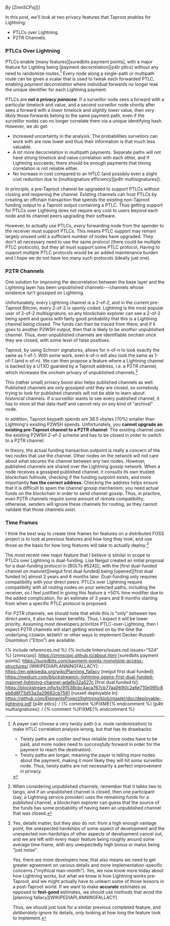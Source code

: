 *By [ZmnSCPxj][]*

In this post, we'll look at two privacy features that Taproot enables
for Lightning:

* PTLCs over Lightning.
* P2TR Channels.

### PTLCs Over Lightning

PTLCs enable [many features][suredbits payment points], with a major
feature for Lighting being [payment decorrelation][p4tr ptlcs] without
any need to randomize routes.[^route-randomization] Every node along a
single-path or multipath route can be given a scalar that is used to
tweak each forwarded PTLC, enabling *payment decorrelation* where
individual forwards no longer leak the unique identifier for each
Lightning payment.

PTLCs are ***not a privacy panacea***.  If a surveillor node sees a
forward with a particular timelock and value, and a second surveillor
node shortly after sees a forward with a *lower* timelock and *slightly
lower* value, then *very likely* those forwards belong to the same
payment path, even if the surveillor nodes can no longer correlate them
via a unique identifying hash.  However, we *do* get:

* Increased uncertainty in the analysis.  The probabilities surveilors
  can work with are now lower and thus their information is that much
  less valuable.
* A *lot* more decorrelation in multipath payments.  Separate paths will
  not have strong timelock and value correlation with each other, and if
  Lightning succeeds, there should be enough payments that timing
  correlation is not reliable either.
* No increase in cost compared to an HTLC (and possibly even a slight
  cost reduction due to [multisignature efficiency][p4tr
  multisignatures]).

In principle, a pre-Taproot channel be upgraded to support PTLCs without
closing and reopening the channel.  Existing channels can host PTLCs by
creating an offchain transaction that spends the existing non-Taproot
funding output to a Taproot output containing a PTLC.  Thus getting
support for PTLCs over Lightning does not require any cost to users
beyond each node and its channel peers upgrading their software.

However, to actually use PTLCs, *every* forwarding node from the spender
to the receiver must support PTLCs.  This means PTLC support may remain
largely unused until a sufficient number of nodes have upgraded.  They
don't all necessary need to use the same protocol (there could be
multiple PTLC protocols), but they all must support some PTLC protocol.
Having to support multiple PTLC protocols would be an added maintenance
burden and I *hope* we do not have too many such protocols (ideally just
one).

### P2TR Channels

One solution for improving the decorrelation between the base layer and
the Lightning layer has been unpublished channels---channels whose
existence isn't gossiped on Lightning.

Unfortunately, every Lightning channel is a 2-of-2, and in the current
pre-Taproot Bitcoin, every 2-of-2 is *openly* coded.  Lightning is the
most popular user of 2-of-2 multisignature, so any blockchain explorer
can see a 2-of-2 being spent and guess with fairly good probability that
this is a Lightning channel being closed.  The funds can then be traced
from there, and if it goes to another P2WSH output, then that is likely
to be *another* unpublished channel.  Thus, even unpublished channels
are identifiable onchain once they are closed, with some level of false
positives.

Taproot, by using Schnorr signatures, allows for n-of-n to look exactly
the same as 1-of-1.  With some work, even k-of-n will also look the same
as 1-of-1 (and n-of-n).  We can then propose a feature where a Lightning
channel is backed by a UTXO guarded by a Taproot address, i.e. a
P2TR channel, which increases the *onchain* privacy of
unpublished channels.[^two-to-tango]

<!-- P2WSH 2-of-2: OP_0 <sig> <sig> <2 <key> <key> 2 OP_CMS>
             219 =   1 + 1+72 +1+72 +1+1+1+33+1+33+1+1
             54.75 = 219/4
     P2TR: <sig>
             64
             16 = 64/4

    Comparsion:
      38.75 = 54.75 - 16
      ~70% = 1 - 16/54.75
-->

This (rather small) privacy boost also helps published channels as well.
Published channels are only gossiped until they are closed, so somebody
trying to look for published channels will not be able to learn about
*historical* channels.  If a surveillor wants to see every published
channel, it has to store all that data itself and cannot rely on any
kind of "archival" node.

In addition, Taproot keypath spends are 38.5 vbytes (70%) smaller than
Lightning's existing P2WSH spends.  Unfortunately, you **cannot upgrade
an existing pre-Taproot channel to a P2TR channel**.  The
existing channel uses the existing P2WSH 2-of-2 scheme and has to be
closed in order to switch to a P2TR channel.

In theory, the actual funding transaction outpoint is really a concern
of the two nodes that use the channel.  Other nodes on the network will
not care about what secures the channel between any two nodes.  However,
published channels are shared over the Lightning gossip network.  When a
node receives a gossiped published channel, it consults its own trusted
blockchain fullnode, checking if the funding outpoint exists, and more
importantly **has the correct address**.  Checking the address helps
ensure that it is difficult to spam the channel gossip mechanism; you
need actual funds on the blockchain in order to send channel gossip.
Thus, in practice, even P2TR channels require some amount
of remote compatibility; otherwise, senders will ignore these channels
for routing, as they cannot validate that those channels *exist*.

### Time Frames

I think the best way to create time frames for features on a distributed
FOSS project is to look at *previous* features and how long they took,
and use those as the basis for how long features will take to actually
deploy.[^planning-details]

The most recent new major feature that I believe is similar in scope to
PTLCs over Lightning is dual-funding.  Lisa Neigut created an initial
proposal for a dual-funding protocol in [BOLTs #524][], with the [first
dual-funded channel on mainnet][neigut first dual funded] being
[opened][first dual funded tx] almost 2 years and 6 months later.
Dual-funding only requires compatibility with your direct peers.  PTLCs
over Lightning require compatibilty with all routing nodes on your
selected paths, including the receiver, so I feel justified in giving
this feature a +50% time modifier due to the added complication, for an
estimate of 3 years and 9 months starting from when a specific PTLC
protocol is proposed.

For P2TR channels, we should note that while this is "only"
between two direct peers, it also has lower benefits.  Thus, I expect it
will be lower priority.  Assuming most developers prioritize
PTLC-over-Lightning, then I expect P2TR channels will start
getting worked on by the time the underlying `SIGHASH_NOINPUT` or other
ways to implement Decker-Russell-Osuntokun ("Eltoo") are available.

[^route-randomization]:
    A payer can choose a very twisty path (i.e. route randomization) to
    make HTLC correlation analysis wrong, but that has its drawbacks:

    * Twisty paths are costlier *and* less reliable (more nodes
      have to be paid, and more nodes need to *successfully* forward
      in order for the payment to reach the destination).
    * Twisty paths are longer, meaning the payer is telling *more*
      nodes about the payment, making it *more* likely they will hit
      *some* surveillor node.
      Thus, twisty paths are not necessarily a perfect improvement
      in privacy.

[^planning-details]:
    Yes, details matter, but they also do not: from a high enough
    vantage point, the unexpected hardships of some aspect of
    development and the unexpected non-hardships of other aspects
    of development cancel out, and we are left with every major
    feature being roughly around some average time frame, with
    any unexpectedly high bonus or malus being "just noise".

    Yes, there are more developers now, that also means we need
    to get greater agreement on various details and more
    implementation-specific concerns ("mythical man-month").
    Yes, we now know more today about how Lightning works, but
    what we know is how Lightning works pre-Taproot, and we
    might actually have to unlearn some of those lessons in a
    post-Taproot world.
    If we want to make **accurate** estimates as opposed to
    **feel-good** estimates, we should use methods that avoid
    the [planning fallacy][WIKIPEDIAPLANNINGFALLACY].

    Thus, we should just look for a similar previous completed
    feature, and *deliberately ignore* its details, only looking
    at how long the feature took to implement.

[^two-to-tango]:
    When considering unpublished channels, remember that
    it takes two to tango, and if an unpublished channel is
    closed, then one participant (say, a Lightning service provider)
    uses the remaining funds for a *published* channel, a blockchain
    explorer can guess that the source of the funds has some
    probability of having been an unpublished channel that was
    closed.

{% include references.md %}
{% include linkers/issues.md issues="524" %}
[zmnscpxj]: https://zmnscpxj.github.io/about.html
[suredbits payment points]: https://suredbits.com/payment-points-monotone-access-structures/
[WIKIPEDIAPLANNINGFALLACY]: https://en.wikipedia.org/wiki/Planning_fallacy
[neigut first dual funded]: https://medium.com/blockstream/c-lightning-opens-first-dual-funded-mainnet-lightning-channel-ada6b32a527c
[first dual funded tx]: https://blockstream.info/tx/91538cbc4aca767cb77aa0690c2a6e710e095c8eb6d8f73d53a3a29682cb7581
[russell deployable ln]: https://github.com/ElementsProject/lightning/blob/master/doc/deployable-lightning.pdf
[p4tr ptlcs]: / {% comment %}FIXME{% endcomment %}
[p4tr multisignatures]: / {% comment %}FIXME{% endcomment %}
